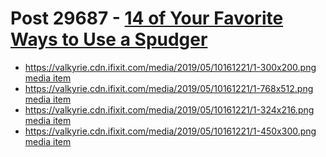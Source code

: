 # Post 29687 - [14 of Your Favorite Ways to Use a Spudger](https://www.ifixit.com/News/29687/14-ways-to-use-a-spudger)

- https://valkyrie.cdn.ifixit.com/media/2019/05/10161221/1-300x200.png [media item](media-29120.md)
- https://valkyrie.cdn.ifixit.com/media/2019/05/10161221/1-768x512.png [media item](media-29120.md)
- https://valkyrie.cdn.ifixit.com/media/2019/05/10161221/1-324x216.png [media item](media-29120.md)
- https://valkyrie.cdn.ifixit.com/media/2019/05/10161221/1-450x300.png [media item](media-29120.md)